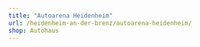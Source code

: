 ```yaml
---
title: "Autoarena Heidenheim"
url: /heidenheim-an-der-brenz/autoarena-heidenheim/
shop: Autohaus
---
```

